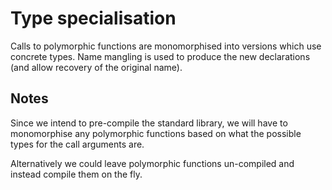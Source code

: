 # Type specialisation

Calls to polymorphic functions are monomorphised into versions which use
concrete types. Name mangling is used to produce the new declarations (and
allow recovery of the original name).

## Notes

Since we intend to pre-compile the standard library, we will have to
monomorphise any polymorphic functions based on what the possible types for
the call arguments are.

Alternatively we could leave polymorphic functions un-compiled and instead
compile them on the fly.
